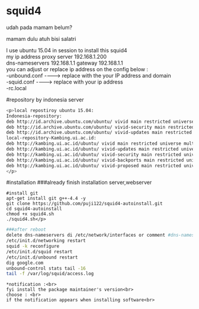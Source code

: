 # squid4
<p>udah pada mamam belum? <br>
<p>mamam dulu atuh bisi salatri </p>
<p>I use ubuntu 15.04 in session to install this squid4<br>
my ip address proxy server  192.168.1.200<br>
dns-nameservers 192.168.1.1 gateway 192.168.1.1<br>
you can adjust or replace  ip address on the config below :<br>
-unbound.conf ---->  replace with the your IP address and domain <br>
-squid.conf ----> replace with your ip address<br>
-rc.local</p>

#repository by indonesia server
```bash
<p>local repostiroy ubuntu 15.04:
Indonesia-repository:
deb http://id.archive.ubuntu.com/ubuntu/ vivid main restricted universe multiverse
deb http://id.archive.ubuntu.com/ubuntu/ vivid-security main restricted universe multiverse 
deb http://id.archive.ubuntu.com/ubuntu/ vivid-updates main restricted universe multiverse
local-repository-Kambing.ui.ac.id:
deb http://kambing.ui.ac.id/ubuntu/ vivid main restricted universe multiverse
deb http://kambing.ui.ac.id/ubuntu/ vivid-updates main restricted universe multiverse
deb http://kambing.ui.ac.id/ubuntu/ vivid-security main restricted universe multiverse
deb http://kambing.ui.ac.id/ubuntu/ vivid-backports main restricted universe multiverse
deb http://kambing.ui.ac.id/ubuntu/ vivid-proposed main restricted universe multiverse
</p>
```
#installation
###already finish installation server,webserver
```
#install git
apt-get install git g++-4.4 -y
git clone https://github.com/puji122/squid4-autoinstall.git
cd squid4-autoinstall
chmod +x squid4.sh
./squid4.sh</p>
```

```bash
###after reboot 
delete dns-nameservers di /etc/network/interfaces or comment #dns-nameservers
/etc/init.d/networking restart
squid -k reconfigure
/etc/init.d/squid restart
/etc/init.d/unbound restart
dig google.com
unbound-control stats tail -16
tail -f /var/log/squid/access.log
```

```
*notification :<br>
fyi install the package maintainer's version<br>
choose : <br>
if the notification appears when installing software<br>
```
